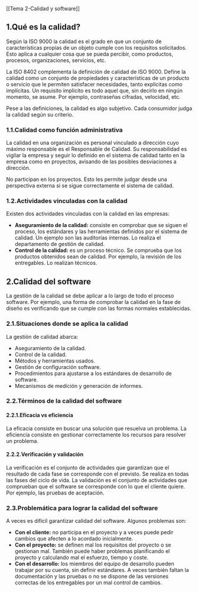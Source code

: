 [[Tema 2-Calidad y software]]

## 1.Qué es la calidad?
Según la ISO 9000 la calidad es el grado en que un conjunto de características propias de un objeto cumple con los requisitos solicitados. Esto aplica a cualquier cosa que se pueda percibir, como productos, procesos, organizaciones, servicios, etc.

La ISO 8402 complementa la definición de calidad de ISO 9000. Define la calidad como un conjunto de propiedades y características de un producto o servicio que le permiten satisfacer necesidades, tanto explícitas como implícitas. Un requisito implícito es todo aquel que, sin decirlo en ningún momento, se asume. Por ejemplo, contraseñas cifradas, velocidad, etc.

Pese a las definiciones, la calidad es algo subjetivo. Cada consumidor judga la calidad según su criterio.

### 1.1.Calidad como función administrativa
La calidad en una organización es personal vinculado a dirección cuyo máximo responsable es el Responsable de Calidad. Su responsabilidad es vigilar la empresa y seguir lo definido en el sistema de calidad tanto en la empresa como en proyectos, avisando de las posibles desviaciones a dirección.

No participan en los proyectos. Esto les permite judgar desde una perspectiva externa si se sigue correctamente el sistema de calidad.

### 1.2.Actividades vinculadas con la calidad
Existen dos actividades vinculadas con la calidad en las empresas:
+ **Aseguramiento de la calidad:** consiste en comprobar que se siguen el proceso, los estándares y las herramientas definidos por el sistema de calidad. Un ejemplo son las auditorías internas. Lo realiza el departamento de gestión de calidad.
+ **Control de la calidad:** es un proceso técnico. Se comprueba que los productos obtenidos sean de calidad. Por ejemplo, la revisión de los entregables. Lo realizan técnicos.

## 2.Calidad del software
La gestión de la calidad se debe aplicar a lo largo de todo el proceso software. Por ejemplo, una forma de comprobar la calidad en la fase de diseño es verificando que se cumple con las formas normales establecidas.

### 2.1.Situaciones donde se aplica la calidad
La gestión de calidad abarca:
+ Aseguramiento de la calidad.
+ Control de la calidad.
+ Métodos y herramientas usados.
+ Gestión de configuración software.
+ Procedimientos para ajustarse a los estándares de desarrollo de software.
+ Mecanismos de medición y generación de informes.

### 2.2.Términos de la calidad del software
#### 2.2.1.Eficacia vs eficiencia
La eficacia consiste en buscar una solución que resuelva un problema. La eficiencia consiste en gestionar correctamente los recursos para resolver un problema.

#### 2.2.2.Verificación y validación
La verificación es el conjunto de actividades que garantizan que el resultado de cada fase se corresponde con el previsto. Se realiza en todas las fases del ciclo de vida. La validación es el conjunto de actividades que comprueban que el software se corresponde con lo que el cliente quiere. Por ejemplo, las pruebas de aceptación.

### 2.3.Problemática para lograr la calidad del software
A veces es difícil garantizar calidad del software. Algunos problemas son:
+ **Con el cliente:** no participa en el proyecto y a veces puede pedir cambios que afecten a lo acordado inicialmente.
+ **Con el proyecto:** se definen mal los requisitos del proyecto o se gestionan mal. También puede haber problemas planificando el proyecto y calculando mal el esfuerzo, tiempo y coste.
+ **Con el desarrollo:** los miembros del equipo de desarrollo pueden trabajar por su cuenta, sin definir estándares. A veces también faltan la documentación y las pruebas o no se dispone de las versiones correctas de los entregables por un mal control de cambios.